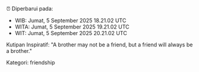 ⏰ Diperbarui pada:
- WIB: Jumat, 5 September 2025 18.21.02 UTC
- WITA: Jumat, 5 September 2025 19.21.02 UTC
- WIT: Jumat, 5 September 2025 20.21.02 UTC

Kutipan Inspiratif:
"A brother may not be a friend, but a friend will always be a brother."


Kategori: friendship

